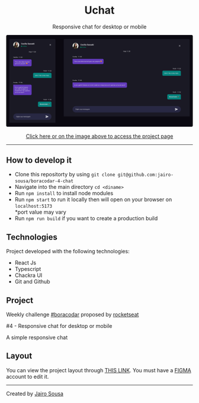 <h1 align="center"> Uchat </h1>
<p align="center">Responsive chat for desktop or mobile</p>

<a align="center" href="https://luminous-strudel-76439d.netlify.app/">
  <img alt="App preview" src="./.github/preview.svg">
</a>

<p align="center">
<a href="https://luminous-strudel-76439d.netlify.app/">
  Click here or on the image above to access the project page
</a>
</p>

---

## How to develop it

- Clone this repositorty by using `git clone git@github.com:jairo-sousa/boracodar-4-chat`
- Navigate into the main directory `cd <diname>`
- Run `npm install` to install node modules
- Run `npm start` to run it locally then will open on your browser on `localhost:5173` </br>
  \*port value may vary
- Run `npm run build` if you want to create a production build

## Technologies

Project developed with the following technologies:

- React Js
- Typescript
- Chackra UI
- Git and Github

## Project

Weekly challenge [#boracodar](https://boracodar.dev/) proposed by [rocketseat](https://www.rocketseat.com.br/)

#4 - Responsive chat for desktop or mobile

A simple responsive chat

## Layout

You can view the project layout through [THIS LINK](https://www.figma.com/community/file/1200070743637495660). You must have a [FIGMA](https://www.figma.com/) account to edit it.

---

Created by [Jairo Sousa](https://github.com/jairo-sousa)
